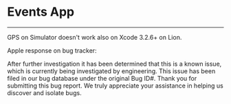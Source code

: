 # Events App
***

GPS on Simulator doesn't work also on Xcode 3.2.6+ on Lion.

Apple response on bug tracker:

After further investigation it has been determined that this is a known issue, 
which is currently being investigated by engineering. This issue has been filed 
in our bug database under the original Bug ID#. Thank you for submitting this bug report. 
We truly appreciate your assistance in helping us discover and isolate bugs.



